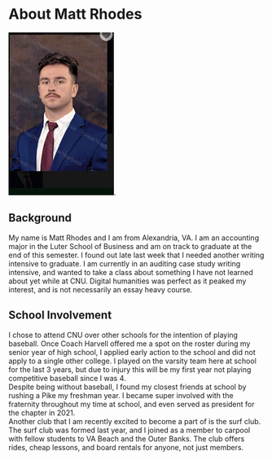 # About Matt Rhodes
![profile pic](https://github.com/ma77rh0des/ma77rh0des/blob/main/images/profile.jpeg).
## Background
My name is Matt Rhodes and I am from Alexandria, VA. I am an accounting major in the Luter School of Business and am on track to graduate at the end of this semester. I found out late last week that I needed another writing intensive to graduate. I am currently in an auditing case study writing intensive, and wanted to take a class about something I have not learned about yet while at CNU. Digital humanities was perfect as it peaked my interest, and is not necessarily an essay heavy course.
## School Involvement
I chose to attend CNU over other schools for the intention of playing baseball. Once Coach Harvell offered me a spot on the roster during my senior year of high school, I applied early action to the school and did not apply to a single other college. I played on the varsity team here at school for the last 3 years, but due to injury this will be my first year not playing competitive baseball since I was 4.  
Despite being without baseball, I found my closest friends at school by rushing a Pike my freshman year. I became super involved with the fraternity throughout my time at school, and even served as president for the chapter in 2021.   
Another club that I am recently excited to become a part of is the surf club. The surf club was formed last year, and I joined as a member to carpool with fellow students to VA Beach and the Outer Banks. The club offers rides, cheap lessons, and board rentals for anyone, not just members.
